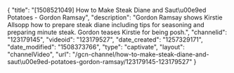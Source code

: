 {
    "title": "[1508521049] How to Make Steak Diane and Saut\u00e9ed Potatoes - Gordon Ramsay",
    "description": "Gordon Ramsay shows Kirstie Allsopp how to prepare steak diane including tips for seasoning and preparing minute steak. Gordon teases Kirstie for being posh.",
    "channelid": "123179145",
    "videoid": "123179527",
    "date_created": "1257329171",
    "date_modified": "1508373766",
    "type": "captivate",
    "layout": "channelVideo",
    "url": "\/gcn-channel\/how-to-make-steak-diane-and-saut\u00e9ed-potatoes-gordon-ramsay\/123179145-123179527"
}